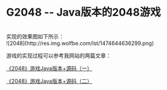 # G2048 -- Java版本的2048游戏
<br>
实现的效果图如下所示：
<br>
![2048](http://res.img.wolfbe.com/lst/1474644636299.png)


游戏的实现过程可以参考我网站的两篇文章：

[《2048》游戏Java版本+源码（一）](http://www.wolfbe.com/detail/201609/366.html)

[《2048》游戏Java版本+源码（二）](http://www.wolfbe.com/detail/201609/369.html)


